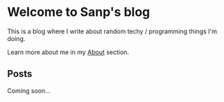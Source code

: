 # Welcome to Sanp's blog

This is a blog where I write about random techy / programming things I'm doing.

Learn more about me in my [About](about) section.

## Posts

Coming soon...
